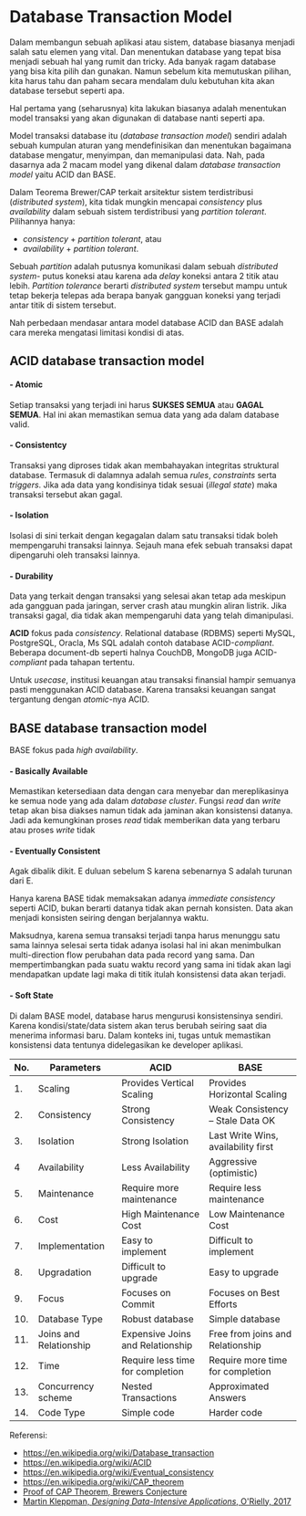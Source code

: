 # Database Transaction Model

Dalam membangun sebuah aplikasi atau sistem, database biasanya menjadi salah satu elemen yang vital. Dan menentukan database yang tepat bisa menjadi sebuah hal yang rumit dan tricky. Ada banyak ragam database yang bisa kita pilih dan gunakan. Namun sebelum kita memutuskan pilihan, kita harus tahu dan paham secara mendalam dulu kebutuhan kita akan database tersebut seperti apa.

Hal pertama yang (seharusnya) kita lakukan biasanya adalah menentukan model transaksi yang akan digunakan di database nanti seperti apa. 

Model transaksi database itu (_database transaction model_) sendiri adalah sebuah kumpulan aturan yang mendefinisikan dan menentukan bagaimana database mengatur, menyimpan, dan memanipulasi data. Nah, pada dasarnya ada 2 macam model yang dikenal dalam _database transaction model_ yaitu ACID dan BASE. 

Dalam Teorema Brewer/CAP terkait arsitektur sistem terdistribusi (_distributed system_), kita tidak mungkin mencapai _consistency_ plus _availability_ dalam sebuah sistem terdistribusi yang _partition tolerant_. Pilihannya hanya: 
- _consistency_ + _partition tolerant_, atau 
- _availability_ + _partition tolerant_.

Sebuah _partition_ adalah putusnya komunikasi dalam sebuah _distributed system_- putus koneksi atau karena ada _delay_ koneksi antara 2 titik atau lebih. _Partition tolerance_ berarti _distributed system_ tersebut mampu untuk tetap bekerja telepas ada berapa banyak gangguan koneksi yang terjadi antar titik di sistem tersebut.

Nah perbedaan mendasar antara model database ACID dan BASE adalah cara mereka mengatasi limitasi kondisi di atas.


## ACID database transaction model
#### - Atomic
Setiap transaksi yang terjadi ini harus __SUKSES SEMUA__ atau __GAGAL SEMUA__. Hal ini akan memastikan semua data yang ada dalam database valid.

#### - Consistentcy
Transaksi yang diproses tidak akan membahayakan integritas struktural database. Termasuk di dalamnya adalah semua _rules_, _constraints_ serta _triggers_. Jika ada data yang kondisinya tidak sesuai (_illegal state_) maka transaksi tersebut akan gagal.

#### - Isolation
Isolasi di sini terkait dengan kegagalan dalam satu transaksi tidak boleh mempengaruhi transaksi lainnya. Sejauh mana efek sebuah transaksi dapat dipengaruhi oleh transaksi lainnya.

#### - Durability
Data yang terkait dengan transaksi yang selesai akan tetap ada meskipun ada gangguan pada jaringan, server crash atau mungkin aliran listrik. Jika transaksi gagal, dia tidak akan mempengaruhi data yang telah dimanipulasi.

**ACID** fokus pada _consistency_. Relational database (RDBMS) seperti MySQL, PostgreSQL, Oracla, Ms SQL adalah contoh database ACID-_compliant_. Beberapa document-db seperti halnya CouchDB, MongoDB juga ACID-_compliant_ pada tahapan tertentu. 

Untuk _usecase_, institusi keuangan atau transaksi finansial hampir semuanya pasti menggunakan ACID database. Karena transaksi keuangan sangat tergantung dengan _atomic_-nya ACID.

## BASE database transaction model
BASE fokus pada _high availability_.

#### - Basically Available
Memastikan ketersediaan data dengan cara menyebar dan mereplikasinya ke semua node yang ada dalam _database cluster_. Fungsi _read_ dan _write_ tetap akan bisa diakses namun tidak ada jaminan akan konsistensi datanya. Jadi ada kemungkinan proses _read_ tidak memberikan data yang terbaru atau proses _write_ tidak 

#### - Eventually Consistent
Agak dibalik dikit. E duluan sebelum S karena sebenarnya S adalah turunan dari E.

Hanya karena BASE tidak memaksakan adanya _immediate consistency_ seperti ACID, bukan berarti datanya tidak akan pernah konsisten. Data akan menjadi konsisten seiring dengan berjalannya waktu.

Maksudnya, karena semua transaksi terjadi tanpa harus menunggu satu sama lainnya selesai serta tidak adanya isolasi hal ini akan menimbulkan  multi-direction flow perubahan data pada record yang sama. Dan mempertimbangkan pada suatu waktu record yang sama ini tidak akan lagi mendapatkan update lagi maka di titik itulah konsistensi data akan terjadi.

#### - Soft State
Di dalam BASE model, database harus mengurusi konsistensinya sendiri. Karena kondisi/state/data sistem akan terus berubah seiring saat dia menerima informasi baru. Dalam konteks ini, tugas untuk memastikan konsistensi data tentunya didelegasikan ke developer aplikasi.



No. | Parameters | ACID | BASE |
----|------------|------|---------------------|
1. | Scaling | Provides Vertical Scaling | Provides Horizontal Scaling |
2. | Consistency | Strong Consistency | Weak Consistency – Stale Data OK |
3. | Isolation | Strong Isolation | Last Write Wins, availability first |
4 | Availability | Less Availability | Aggressive (optimistic) |
5. | Maintenance | Require more maintenance | Require less maintenance |
6. | Cost | High Maintenance Cost | Low Maintenance Cost |
7. | Implementation | Easy to implement | Difficult to implement |
8. | Upgradation | Difficult to upgrade | Easy to upgrade |
9. | Focus | Focuses on Commit | Focuses on Best Efforts |
10. | Database Type | Robust database | Simple database |
11. | Joins and Relationship | Expensive Joins and Relationship | Free from joins and Relationship |
12.  | Time | Require less time for completion | Require more time for completion |
13.  | Concurrency scheme | Nested Transactions | Approximated Answers |
14.  | Code Type | Simple code | Harder code |



Referensi:
- https://en.wikipedia.org/wiki/Database_transaction
- https://en.wikipedia.org/wiki/ACID
- https://en.wikipedia.org/wiki/Eventual_consistency
- https://en.wikipedia.org/wiki/CAP_theorem
- [Proof of CAP Theorem, Brewers Conjecture](https://users.ece.cmu.edu/~adrian/731-sp04/readings/GL-cap.pdf)
- [Martin Kleppman, _Designing Data-Intensive Applications_, O'Rielly, 2017](https://www.oreilly.com/library/view/designing-data-intensive-applications/9781491903063/?_gl=1*uwxekd*_ga*MTEyNzY1NzA2MC4xNjc1MDU0MTA1*_ga_092EL089CH*MTY3NTA1OTczNi4yLjAuMTY3NTA1OTc0MC41Ni4wLjA.)